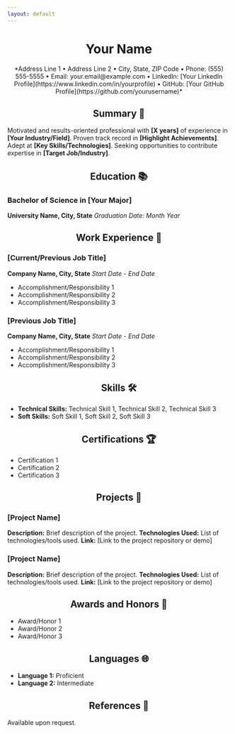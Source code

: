 ```yaml
---
layout: default
---
```


# <div align="center">Your Name</div>
<div align="center">
  *Address Line 1 • Address Line 2 • City, State, ZIP Code • Phone: (555) 555-5555 • Email: your.email@example.com • LinkedIn: [Your LinkedIn Profile](https://www.linkedin.com/in/yourprofile) • GitHub: [Your GitHub Profile](https://github.com/yourusername)*
</div>

## <div align="center">Summary 🚀</div>
Motivated and results-oriented professional with **[X years]** of experience in **[Your Industry/Field]**. Proven track record in **[Highlight Achievements]**. Adept at **[Key Skills/Technologies]**. Seeking opportunities to contribute expertise in **[Target Job/Industry]**.

## <div align="center">Education 📚</div>
### Bachelor of Science in **[Your Major]**
**University Name, City, State**
*Graduation Date: Month Year*

## <div align="center">Work Experience 💼</div>
### [Current/Previous Job Title]
**Company Name, City, State**
*Start Date - End Date*
- Accomplishment/Responsibility 1
- Accomplishment/Responsibility 2
- Accomplishment/Responsibility 3

### [Previous Job Title]
**Company Name, City, State**
*Start Date - End Date*
- Accomplishment/Responsibility 1
- Accomplishment/Responsibility 2
- Accomplishment/Responsibility 3

## <div align="center">Skills 🛠️</div>
- **Technical Skills:** Technical Skill 1, Technical Skill 2, Technical Skill 3
- **Soft Skills:** Soft Skill 1, Soft Skill 2, Soft Skill 3

## <div align="center">Certifications 🏆</div>
- Certification 1
- Certification 2
- Certification 3

## <div align="center">Projects 🚧</div>
### [Project Name]
**Description:** Brief description of the project.
**Technologies Used:** List of technologies/tools used.
**Link:** [Link to the project repository or demo]

### [Project Name]
**Description:** Brief description of the project.
**Technologies Used:** List of technologies/tools used.
**Link:** [Link to the project repository or demo]

## <div align="center">Awards and Honors 🏅</div>
- Award/Honor 1
- Award/Honor 2
- Award/Honor 3

## <div align="center">Languages 🌐</div>
- **Language 1:** Proficient
- **Language 2:** Intermediate

## <div align="center">References 📄</div>
Available upon request.